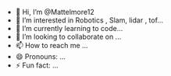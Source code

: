 - 👋 Hi, I’m @Mattelmore12
- 👀 I’m interested in Robotics , Slam, lidar , tof...
- 🌱 I’m currently learning to code...
- 💞️ I’m looking to collaborate on ...
- 📫 How to reach me ...
- 😄 Pronouns: ...
- ⚡ Fun fact: ...

<!---
Mattelmore12/Mattelmore12 is a ✨ special ✨ repository because its `README.md` (this file) appears on your GitHub profile.
You can click the Preview link to take a look at your changes.
--->
